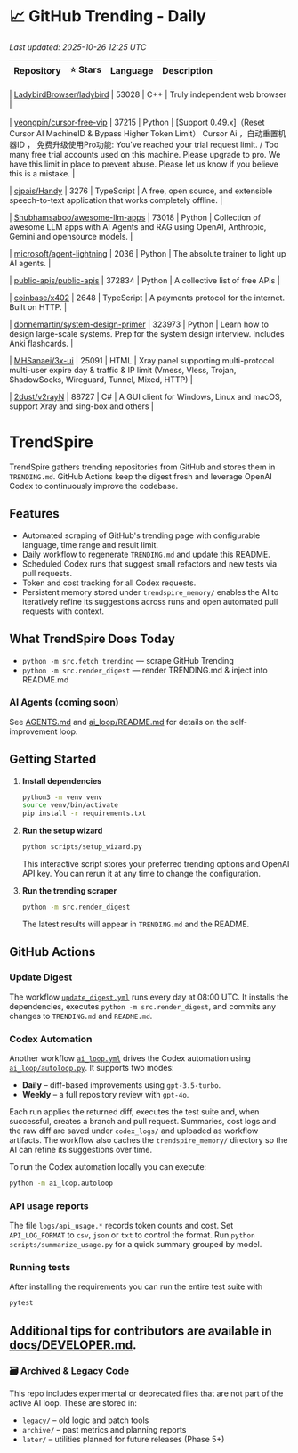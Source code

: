 <!-- TRENDING_START -->
# 📈 GitHub Trending - Daily

_Last updated: 2025-10-26 12:25 UTC_

| Repository | ⭐ Stars | Language | Description |
|------------|--------:|----------|-------------|

| [LadybirdBrowser/ladybird](https://github.com/LadybirdBrowser/ladybird) | 53028 | C++ | Truly independent web browser |

| [yeongpin/cursor-free-vip](https://github.com/yeongpin/cursor-free-vip) | 37215 | Python | [Support 0.49.x]（Reset Cursor AI MachineID & Bypass Higher Token Limit） Cursor Ai ，自动重置机器ID ， 免费升级使用Pro功能: You've reached your trial request limit. / Too many free trial accounts used on this machine. Please upgrade to pro. We have this limit in place to prevent abuse. Please let us know if you believe this is a mistake. |

| [cjpais/Handy](https://github.com/cjpais/Handy) | 3276 | TypeScript | A free, open source, and extensible speech-to-text application that works completely offline. |

| [Shubhamsaboo/awesome-llm-apps](https://github.com/Shubhamsaboo/awesome-llm-apps) | 73018 | Python | Collection of awesome LLM apps with AI Agents and RAG using OpenAI, Anthropic, Gemini and opensource models. |

| [microsoft/agent-lightning](https://github.com/microsoft/agent-lightning) | 2036 | Python | The absolute trainer to light up AI agents. |

| [public-apis/public-apis](https://github.com/public-apis/public-apis) | 372834 | Python | A collective list of free APIs |

| [coinbase/x402](https://github.com/coinbase/x402) | 2648 | TypeScript | A payments protocol for the internet. Built on HTTP. |

| [donnemartin/system-design-primer](https://github.com/donnemartin/system-design-primer) | 323973 | Python | Learn how to design large-scale systems. Prep for the system design interview. Includes Anki flashcards. |

| [MHSanaei/3x-ui](https://github.com/MHSanaei/3x-ui) | 25091 | HTML | Xray panel supporting multi-protocol multi-user expire day & traffic & IP limit (Vmess, Vless, Trojan, ShadowSocks, Wireguard, Tunnel, Mixed, HTTP) |

| [2dust/v2rayN](https://github.com/2dust/v2rayN) | 88727 | C# | A GUI client for Windows, Linux and macOS, support Xray and sing-box and others |
<!-- TRENDING_END -->

# TrendSpire

TrendSpire gathers trending repositories from GitHub and stores them in `TRENDING.md`. GitHub Actions keep the digest fresh and leverage OpenAI Codex to continuously improve the codebase.

## Features

- Automated scraping of GitHub's trending page with configurable language, time range and result limit.
- Daily workflow to regenerate `TRENDING.md` and update this README.
- Scheduled Codex runs that suggest small refactors and new tests via pull requests.
- Token and cost tracking for all Codex requests.
- Persistent memory stored under `trendspire_memory/` enables the AI to
  iteratively refine its suggestions across runs and open automated pull
  requests with context.

## What TrendSpire Does Today

- `python -m src.fetch_trending` — scrape GitHub Trending
- `python -m src.render_digest` — render TRENDING.md & inject into README.md

### AI Agents (coming soon)
See [AGENTS.md](./AGENTS.md) and [ai_loop/README.md](./ai_loop/README.md) for details on the self-improvement loop.

## Getting Started

1. **Install dependencies**
   ```bash
   python3 -m venv venv
   source venv/bin/activate
   pip install -r requirements.txt
   ```

2. **Run the setup wizard**
   ```bash
   python scripts/setup_wizard.py
   ```
   This interactive script stores your preferred trending options and OpenAI API key.
   You can rerun it at any time to change the configuration.

3. **Run the trending scraper**
   ```bash
   python -m src.render_digest
   ```
   The latest results will appear in `TRENDING.md` and the README.


## GitHub Actions

### Update Digest

The workflow [`update_digest.yml`](.github/workflows/update_digest.yml) runs every day at 08:00 UTC. It installs the dependencies, executes `python -m src.render_digest`, and commits any changes to `TRENDING.md` and `README.md`.

### Codex Automation

Another workflow [`ai_loop.yml`](.github/workflows/ai_loop.yml) drives the Codex automation using [`ai_loop/autoloop.py`](ai_loop/autoloop.py). It supports two modes:

- **Daily** – diff-based improvements using `gpt-3.5-turbo`.
- **Weekly** – a full repository review with `gpt-4o`.

Each run applies the returned diff, executes the test suite and, when successful, creates a branch and pull request. Summaries, cost logs and the raw diff are saved under `codex_logs/` and uploaded as workflow artifacts. The workflow also caches the `trendspire_memory/` directory so the AI can refine its suggestions over time.

To run the Codex automation locally you can execute:

```bash
python -m ai_loop.autoloop
```

### API usage reports

The file `logs/api_usage.*` records token counts and cost. Set `API_LOG_FORMAT`
to `csv`, `json` or `txt` to control the format. Run `python
scripts/summarize_usage.py` for a quick summary grouped by model.

### Running tests

After installing the requirements you can run the entire test suite with

```bash
pytest
```

Additional tips for contributors are available in
[docs/DEVELOPER.md](docs/DEVELOPER.md).
---

### 🗃 Archived & Legacy Code

This repo includes experimental or deprecated files that are not part of the active AI loop. These are stored in:

- `legacy/` – old logic and patch tools
- `archive/` – past metrics and planning reports
- `later/` – utilities planned for future releases (Phase 5+)
